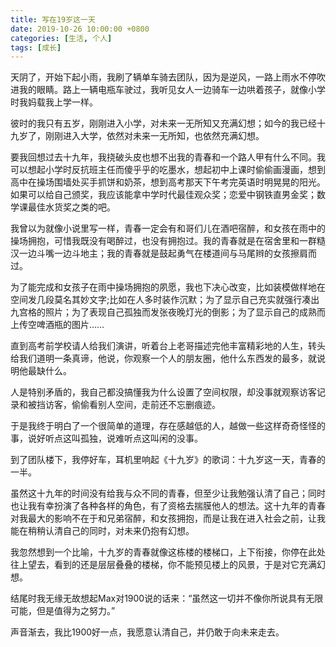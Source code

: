 ```yaml
---
title: 写在19岁这一天
date: 2019-10-26 10:00:00 +0800
categories: [生活, 个人]
tags: [成长]
---
```


天阴了，开始下起小雨，我刷了辆单车骑去团队，因为是逆风，一路上雨水不停吹进我的眼睛。路上一辆电瓶车驶过，我听见女人一边骑车一边哄着孩子，就像小学时我妈载我上学一样。

彼时的我只有五岁，刚刚进入小学，对未来一无所知又充满幻想；如今的我已经十九岁了，刚刚进入大学，依然对未来一无所知，也依然充满幻想。

要我回想过去十九年，我挠破头皮也想不出我的青春和一个路人甲有什么不同。我可以想起小学时反抗班主任而傻乎乎的吃墨水，想起初中上课时偷偷画漫画，想到高中在操场围墙处买手抓饼和奶茶，想到高考那天下午考完英语时明晃晃的阳光。如果可以给自己颁奖，我应该能拿中学时代最佳观众奖；恋爱中钢铁直男金奖；数学课最佳水货奖之类的吧。

我曾以为就像小说里写一样，青春一定会有和哥们儿在酒吧宿醉，和女孩在雨中的操场拥抱，可惜我既没有喝醉过，也没有拥抱过。我的青春就是在宿舍里和一群糙汉一边斗嘴一边斗地主；我的青春就是鼓起勇气在楼道间与马尾辫的女孩擦肩而过。

为了能完成和女孩子在雨中操场拥抱的夙愿，我也下决心改变，比如装模做样地在空间发几段莫名其妙文字;比如在人多时装作沉默；为了显示自己充实就强行凑出九宫格的照片；为了表现自己孤独而发张夜晚灯光的倒影；为了显示自己的成熟而上传空啤酒瓶的图片……

直到高考前学校请人给我们演讲，听着台上老哥描述完他丰富精彩地的人生，转头给我们道明一条真谛，他说，你观察一个人的朋友圈，他什么东西发的最多，就说明他最缺什么。

人是特别矛盾的，我自己都没搞懂我为什么设置了空间权限，却没事就观察访客记录和被挡访客，偷偷看别人空间，走前还不忘删痕迹。

于是我终于明白了一个很简单的道理，存在感越低的人，越做一些这样奇奇怪怪的事，说好听点这叫孤独，说难听点这叫闲的没事。

到了团队楼下，我停好车，耳机里响起《十九岁》的歌词：十九岁这一天，青春的一半。

虽然这十九年的时间没有给我与众不同的青春，但至少让我勉强认清了自己；同时也让我有幸扮演了各种各样的角色，有了资格去揣膜他人的想法。这十九年的青春对我最大的影响不在于和兄弟宿醉，和女孩拥抱，而是让我在进入社会之前，让我能在稍稍认清自己的同时，对未来仍抱有幻想。

我忽然想到一个比喻，十九岁的青春就像这栋楼的楼梯口，上下衔接，你停在此处往上望去，看到的还是层层叠叠的楼梯，你不能预见楼上的风景，于是对它充满幻想。

结尾时我无缘无故想起Max对1900说的话来：“虽然这一切并不像你所说具有无限可能，但是值得为之努力。”

声音渐去，我比1900好一点，我愿意认清自己，并仍敢于向未来走去。